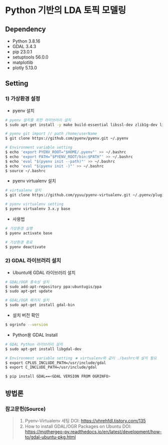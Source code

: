 # Python 기반의 LDA 토픽 모델링

## Dependency

- Python 3.8.16
- GDAL 3.4.3
- pip 23.0.1
- setuptools 56.0.0
- matplotlib
- plotly 5.13.0

## Setting

### 1) 가상환경 설정

- pyenv 설치

```bash
# pyenv 설치를 위한 라이브러리 설치
$ sudo apt-get install -y make build-essential libssl-dev zlib1g-dev libbz2-dev libreadline-dev libsqlite3-dev wget curl llvm libncurses5-dev libncursesw5-dev xz-utils tk-dev

# pyenv git import // path /home/userName
$ git clone https://github.com/pyenv/pyenv.git ~/.pyenv

# Environment variable setting
$ echo 'export PYENV_ROOT="$HOME/.pyenv"' >> ~/.bashrc
$ echo 'export PATH="$PYENV_ROOT/bin:$PATH"' >> ~/.bashrc
$ echo 'eval "$(pyenv init --path)"' >> ~/.bashrc
$ echo 'eval "$(pyenv init -)"' >> ~/.bashrc
$ source ~/.bashrc
```

- pyenv virtualenv 설치
```bash
# virtualenv 설치
$ git clone https://github.com/yyuu/pyenv-virtualenv.git ~/.pyenv/plugins/pyenv-virtualenv

# pyenv virtualenv setting
$ pyenv virtualenv 3.x.y base
```

- 사용법
```bash
# 가상환경 실행
$ pyenv activate base

# 가상환경 종료
$ pyenv deactivate
```

### 2) GDAL 라이브러리 설치
- Ubuntu에 GDAL 라이브러리 설치
```bash
# GDAL/OGR 종속성 설치
$ sudo add-apt-repository ppa:ubuntugis/ppa
$ sudo apt-get update

# GDAL/OGR 패키지 설치
$ sudo apt-get install gdal-bin 
```

- 설치 버전 확인
```bash
$ ogrinfo --version
```

- Python용 GDAL Install
```bash
# GDAL Python 라이브러리 설치
$ sudo apt-get install libgdal-dev

# Environment variable setting ★ virtualenv와 같이 ./bashrc에 설치 필요
$ export CPLUS_INCLUDE_PATH=/usr/include/gdal
$ export C_INCLUDE_PATH=/usr/include/gdal

$ pip install GDAL==<GDAL VERSION FROM OGRINFO>
```

## 방법론



### 참고문헌(Source)
> 1) Pyenv-Virtualenv 세팅 DOI: https://vhrehfdl.tistory.com/135
> 2) How to install GDAL/OGR Packages on Ubuntu DOI: https://mothergeo-py.readthedocs.io/en/latest/development/how-to/gdal-ubuntu-pkg.html